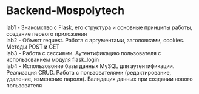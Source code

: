 # Backend-Mospolytech
 lab1 - Знакомство с Flask, его структура и основные принципы работы, создание первого приложения  
 lab2 - Объект request. Работа с аргументами, заголовками, cookies. Методы POST и GET  
 lab3 - Работа с сессиями. Аутентификацию пользователя с использованием модуля flask_login  
 lab4 - Использовоние базы данных MySQL для аутентификации. Реализация CRUD. Работа с пользователями (редактирование, удаление, изменение пароля). Валидация данных при создании нового пользователя
